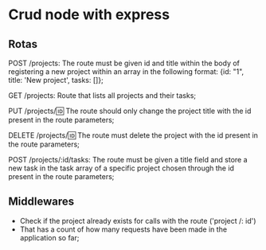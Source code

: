 # Crud node with express

## Rotas

POST /projects: The route must be given id and title within the body of registering a new project within an array in the following format: {id: "1", title: 'New project', tasks: []};

GET /projects: Route that lists all projects and their tasks;

PUT /projects/:id: The route should only change the project title with the id present in the route parameters;

DELETE /projects/:id: The route must delete the project with the id present in the route parameters;

POST /projects/:id/tasks: The route must be given a title field and store a new task in the task array of a specific project chosen through the id present in the route parameters;

## Middlewares

- Check if the project already exists for calls with the route ('project /: id')
- That has a count of how many requests have been made in the application so far;
